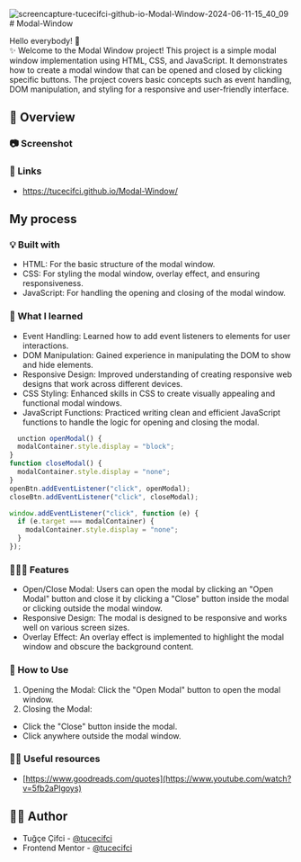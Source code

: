 ![screencapture-tucecifci-github-io-Modal-Window-2024-06-11-15_40_09](https://github.com/tucecifci/Modal-Window/assets/151346784/296c042f-ed45-4afb-9d8a-6b4758925230)# Modal-Window

Hello everybody! 👋 </br>
✨ Welcome to the Modal Window project! This project is a simple modal window implementation using HTML, CSS, and JavaScript. It demonstrates how to create a modal window that can be opened and closed by clicking specific buttons. The project covers basic concepts such as event handling, DOM manipulation, and styling for a responsive and user-friendly interface.


## 👀 Overview

### 📷 Screenshot





### 🔗 Links

- https://tucecifci.github.io/Modal-Window/

## My process

### 💡 Built with

- HTML: For the basic structure of the modal window.
- CSS: For styling the modal window, overlay effect, and ensuring responsiveness.
- JavaScript: For handling the opening and closing of the modal window.

### 🧠 What I learned

- Event Handling: Learned how to add event listeners to elements for user interactions.
- DOM Manipulation: Gained experience in manipulating the DOM to show and hide elements.
- Responsive Design: Improved understanding of creating responsive web designs that work across different devices.
- CSS Styling: Enhanced skills in CSS to create visually appealing and functional modal windows.
- JavaScript Functions: Practiced writing clean and efficient JavaScript functions to handle the logic for opening and closing the modal.


```javascript
  unction openModal() {
  modalContainer.style.display = "block";
}
function closeModal() {
  modalContainer.style.display = "none";
}
openBtn.addEventListener("click", openModal);
closeBtn.addEventListener("click", closeModal);

window.addEventListener("click", function (e) {
  if (e.target === modalContainer) {
    modalContainer.style.display = "none"; 
  }
});
```

### 👩🏼‍💻 Features

- Open/Close Modal: Users can open the modal by clicking an "Open Modal" button and close it by clicking a "Close" button inside the modal or clicking outside the modal window.
- Responsive Design: The modal is designed to be responsive and works well on various screen sizes.
- Overlay Effect: An overlay effect is implemented to highlight the modal window and obscure the background content.


### 🤔 How to Use

1. Opening the Modal: Click the "Open Modal" button to open the modal window. <br/>
2. Closing the Modal: <br>
- Click the "Close" button inside the modal.
- Click anywhere outside the modal window.


### 🤌🏻 Useful resources

- [https://www.goodreads.com/quotes](https://www.youtube.com/watch?v=5fb2aPlgoys)

## 🏳️‍🌈 Author

- Tuğçe Çifci - [@tucecifci](https://github.com/tucecifci)
- Frontend Mentor - [@tucecifci](https://www.frontendmentor.io/profile/tucecifci)
